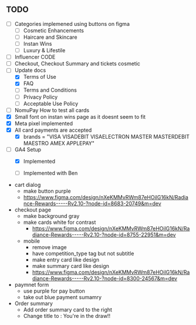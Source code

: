 ## TODO

- [ ] Categories implemened using buttons on figma
  - [ ] Cosmetic Enhancements
  - [ ] Haircare and Skincare
  - [ ] Instan Wins
  - [ ] Luxury & Lifestile
- [ ] Influencer CODE
- [ ] Checkout, Checkout Summary and tickets cosmetic
- [ ] Update docs
  - [x] Terms of Use
  - [x] FAQ
  - [ ] Terms and Conditions
  - [ ] Privacy Policy
  - [ ] Acceptable Use Policy
- [ ] NomuPay How to test all cards
- [x] Small font on instan wins page as it doesnt seem to fit
- [x] Meta pixel implemented
- [x] All card payments are accepted
  - [x] brands = "VISA VISADEBIT VISAELECTRON MASTER MASTERDEBIT MAESTRO AMEX APPLEPAY" 
- [ ] GA4 Setup
  - [x] Implemented
  - [ ] Implemented with Ben



- cart dialog
  - make button purple 
  - https://www.figma.com/design/nXeKMMvRWm87eHOilG16kN/Radiance-Rewards-----Rv2.10-?node-id=8683-20749&m=dev
- checkout page
  - make background gray
  - make cards white for contrast
    - https://www.figma.com/design/nXeKMMvRWm87eHOilG16kN/Radiance-Rewards-----Rv2.10-?node-id=8755-22951&m=dev
  - mobile
    - remove image
    - have competition_type tag but not subtitle
    - make entry card like design
    - make summary card like design
    - https://www.figma.com/design/nXeKMMvRWm87eHOilG16kN/Radiance-Rewards-----Rv2.10-?node-id=8300-24567&m=dev
- paymnet form
  - use purple for pay button
  - take out blue payment sumamry 
- Order summary
  - Add order summary card to the right
  - Change title to : You're in the draw!!